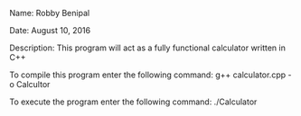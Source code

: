 Name:           Robby Benipal

Date:           August 10, 2016

Description:    This program will act as a fully functional 
                calculator written in C++
		
		

To compile this program enter the following command:
	g++ calculator.cpp -o Calcultor

To execute the program enter the following command:
  ./Calculator
